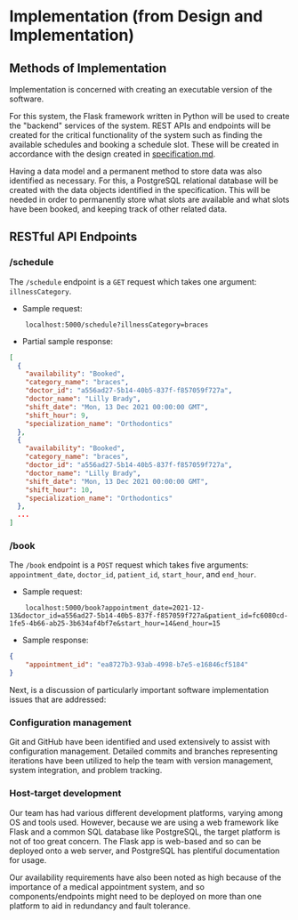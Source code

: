 # Implementation (from Design and Implementation)
## Methods of Implementation
Implementation is concerned with creating an executable version of the software.

For this system, the Flask framework written in Python will be used to create the "backend" services of the system. REST APIs and endpoints will be created for the critical functionality of the system such as finding the available schedules and booking a schedule slot. These will be created in accordance with the design created in [specification.md](./specification.md).

Having a data model and a permanent method to store data was also identified as necessary. For this, a PostgreSQL relational database will be created with the data objects identified in the specification. This will be needed in order to permanently store what slots are available and what slots have been booked, and keeping track of other related data.

## RESTful API Endpoints
### /schedule
The `/schedule` endpoint is a `GET` request which takes one argument: `illnessCategory`. 
- Sample request:
```
    localhost:5000/schedule?illnessCategory=braces
```
- Partial sample response:
```json
[
  {
    "availability": "Booked", 
    "category_name": "braces", 
    "doctor_id": "a556ad27-5b14-40b5-837f-f857059f727a", 
    "doctor_name": "Lilly Brady", 
    "shift_date": "Mon, 13 Dec 2021 00:00:00 GMT", 
    "shift_hour": 9, 
    "specialization_name": "Orthodontics"
  }, 
  {
    "availability": "Booked", 
    "category_name": "braces", 
    "doctor_id": "a556ad27-5b14-40b5-837f-f857059f727a", 
    "doctor_name": "Lilly Brady", 
    "shift_date": "Mon, 13 Dec 2021 00:00:00 GMT", 
    "shift_hour": 10, 
    "specialization_name": "Orthodontics"
  },
  ...
]
```

### /book
The `/book` endpoint is a `POST` request which takes five arguments: `appointment_date`, `doctor_id`, `patient_id`, `start_hour`, and `end_hour`.
- Sample request:
```
    localhost:5000/book?appointment_date=2021-12-13&doctor_id=a556ad27-5b14-40b5-837f-f857059f727a&patient_id=fc6080cd-1fe5-4b66-ab25-3b634af4bf7e&start_hour=14&end_hour=15
```
- Sample response:
```json
{ 
    "appointment_id": "ea8727b3-93ab-4998-b7e5-e16846cf5184"
}
```

Next, is a discussion of particularly important software implementation issues that are addressed:

### Configuration management
Git and GitHub have been identified and used extensively to assist with configuration management. Detailed commits and branches representing iterations have been utilized to help the team with version management, system integration, and problem tracking.

### Host-target development
Our team has had various different development platforms, varying among OS and tools used. However, because we are using a web framework like Flask and a common SQL database like PostgreSQL, the target platform is not of too great concern. The Flask app is web-based and so can be deployed onto a web server, and PostgreSQL has plentiful documentation for usage. 

Our availability requirements have also been noted as high because of the importance of a medical appointment system, and so components/endpoints might need to be deployed on more than one platform to aid in redundancy and fault tolerance.